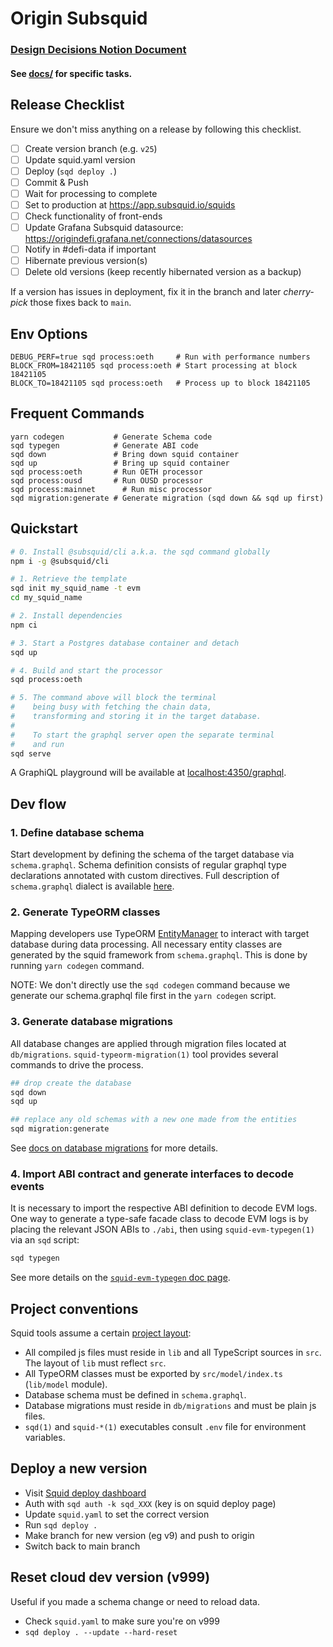# Origin Subsquid

### [Design Decisions Notion Document](https://www.notion.so/originprotocol/Subsquid-Design-Decisions-04ef82ae0d6848d1b14de893e9929ce4#d8e8d367069c4a619809e926f72db074)

#### See [docs/](./docs/) for specific tasks.

## Release Checklist

Ensure we don't miss anything on a release by following this checklist.

- [ ] Create version branch (e.g. `v25`)
- [ ] Update squid.yaml version
- [ ] Deploy (`sqd deploy .`)
- [ ] Commit & Push
- [ ] Wait for processing to complete
- [ ] Set to production at https://app.subsquid.io/squids
- [ ] Check functionality of front-ends
- [ ] Update Grafana Subsquid datasource: https://origindefi.grafana.net/connections/datasources
- [ ] Notify in #defi-data if important
- [ ] Hibernate previous version(s)
- [ ] Delete old versions (keep recently hibernated version as a backup)

If a version has issues in deployment, fix it in the branch and later _cherry-pick_ those fixes back to `main`.

## Env Options

```shell
DEBUG_PERF=true sqd process:oeth     # Run with performance numbers
BLOCK_FROM=18421105 sqd process:oeth # Start processing at block 18421105
BLOCK_TO=18421105 sqd process:oeth   # Process up to block 18421105
```

## Frequent Commands

```shell
yarn codegen           # Generate Schema code
sqd typegen            # Generate ABI code
sqd down               # Bring down squid container
sqd up                 # Bring up squid container
sqd process:oeth       # Run OETH processor
sqd process:ousd       # Run OUSD processor
sqd process:mainnet      # Run misc processor
sqd migration:generate # Generate migration (sqd down && sqd up first)
```

## Quickstart

```bash
# 0. Install @subsquid/cli a.k.a. the sqd command globally
npm i -g @subsquid/cli

# 1. Retrieve the template
sqd init my_squid_name -t evm
cd my_squid_name

# 2. Install dependencies
npm ci

# 3. Start a Postgres database container and detach
sqd up

# 4. Build and start the processor
sqd process:oeth

# 5. The command above will block the terminal
#    being busy with fetching the chain data,
#    transforming and storing it in the target database.
#
#    To start the graphql server open the separate terminal
#    and run
sqd serve
```

A GraphiQL playground will be available at [localhost:4350/graphql](http://localhost:4350/graphql).

## Dev flow

### 1. Define database schema

Start development by defining the schema of the target database via `schema.graphql`.
Schema definition consists of regular graphql type declarations annotated with custom directives.
Full description of `schema.graphql` dialect is available [here](https://docs.subsquid.io/basics/schema-file).

### 2. Generate TypeORM classes

Mapping developers use TypeORM [EntityManager](https://typeorm.io/#/working-with-entity-manager)
to interact with target database during data processing. All necessary entity classes are
generated by the squid framework from `schema.graphql`. This is done by running `yarn codegen`
command.

NOTE: We don't directly use the `sqd codegen` command because we generate our schema.graphql file first in
the `yarn codegen` script.

### 3. Generate database migrations

All database changes are applied through migration files located at `db/migrations`.
`squid-typeorm-migration(1)` tool provides several commands to drive the process.

```bash
## drop create the database
sqd down
sqd up

## replace any old schemas with a new one made from the entities
sqd migration:generate
```

See [docs on database migrations](https://docs.subsquid.io/basics/db-migrations) for more details.

### 4. Import ABI contract and generate interfaces to decode events

It is necessary to import the respective ABI definition to decode EVM logs. One way to generate a type-safe facade class
to decode EVM logs is by placing the relevant JSON ABIs to `./abi`, then using `squid-evm-typegen(1)` via an `sqd`
script:

```bash
sqd typegen
```

See more details on the [`squid-evm-typegen` doc page](https://docs.subsquid.io/evm-indexing/squid-evm-typegen).

## Project conventions

Squid tools assume a certain [project layout](https://docs.subsquid.io/basics/squid-structure):

- All compiled js files must reside in `lib` and all TypeScript sources in `src`.
  The layout of `lib` must reflect `src`.
- All TypeORM classes must be exported by `src/model/index.ts` (`lib/model` module).
- Database schema must be defined in `schema.graphql`.
- Database migrations must reside in `db/migrations` and must be plain js files.
- `sqd(1)` and `squid-*(1)` executables consult `.env` file for environment variables.

## Deploy a new version

- Visit [Squid deploy dashboard](https://app.subsquid.io/squids/deploy)
- Auth with `sqd auth -k sqd_XXX` (key is on squid deploy page)
- Update `squid.yaml` to set the correct version
- Run `sqd deploy .`
- Make branch for new version (eg v9) and push to origin
- Switch back to main branch

## Reset cloud dev version (v999)

Useful if you made a schema change or need to reload data.

- Check `squid.yaml` to make sure you're on v999
- `sqd deploy . --update --hard-reset`
